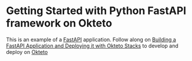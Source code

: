 # Getting Started with Python FastAPI framework on Okteto

This is an example of a [FastAPI](https://github.com/tiangolo/fastapi) application.
Follow along on [Building a FastAPI Application and Deploying it with Okteto Stacks](https://okteto.com/blog/building-and-deploying-a-fastapi-app-in-okteto-cloud/) to develop and deploy on [Okteto](https://github.com/okteto/okteto)
